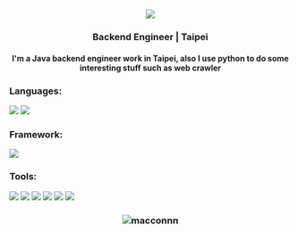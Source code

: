 <div align="center">
  <h1>
    <img src="https://readme-typing-svg.demolab.com/?lines=Hi!+there+I'm+Macconnn+Welcome+to+my+page;領域展開+『+無量空処+』" />
  </h1>
</div>

<h3 align="center">Backend Engineer | Taipei</h3>
<h4 align="center">
  I'm a Java backend engineer work in Taipei, also I use python to do some interesting stuff such as web crawler
</h4>

<h3 align="left">Languages:</h3>

![](https://img.shields.io/badge/Java-FFFFFF?logo=java)
![](https://img.shields.io/badge/Python-FFFFFF?logo=python)

<h3 align="left">Framework:</h3>

![](https://img.shields.io/badge/spring-006000?logo=Spring)


<h3 align="left">Tools:</h3>

![](https://img.shields.io/badge/MySQL-FFFFFF?logo=Mysql)
![](https://img.shields.io/badge/Redis-FFFFFF?logo=Redis)
![](https://img.shields.io/badge/Docker-0080FF?logo=Docker)
![](https://img.shields.io/badge/Linux-FFFFFF?logo=Linux)
![](https://img.shields.io/badge/GCP-FFFFFF?logo=gcp)
![](https://img.shields.io/badge/AWS-FFFFFF?logo=aws)

<h3 align="center"><img align="center" src="https://github-readme-stats.vercel.app/api?username=macconnn&show_icons=true&locale=en" alt="macconnn" /></h3>
